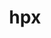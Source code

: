 ---
title: "hpx"
layout: cache
categories: [package, develop-2024-10-13]
meta: {"versions": ["1.10.0"], "compilers": ["cce@=15.0.1", "gcc@=11.4.0", "gcc@=9.4.0", "oneapi@=2024.2.1"], "oss": ["rhel8", "ubuntu20.04", "ubuntu22.04"], "platforms": ["linux"], "targets": ["neoverse_v1", "neoverse_v2", "ppc64le", "x86_64_v3", "zen4"], "stacks": ["e4s", "e4s-cray-rhel", "e4s-neoverse-v2", "e4s-neoverse_v1", "e4s-oneapi", "e4s-power", "e4s-rocm-external", "root"], "num_specs": 16, "num_specs_by_stack": {"e4s-cray-rhel": 1, "root": 16, "e4s-power": 2, "e4s-neoverse_v1": 4, "e4s-neoverse-v2": 2, "e4s": 4, "e4s-rocm-external": 2, "e4s-oneapi": 1}}
spec_details: [{"hash": "qvdrxkvgjaezgmenhwnzkxddehmzxj3f", "compiler": "cce@=15.0.1", "versions": ["1.10.0"], "os": "rhel8", "platform": "linux", "target": "zen4", "variants": ["~async_cuda", "~async_mpi", "build_system=cmake", "build_type=Release", "~cuda", "cxxstd=17", "~examples", "generator=ninja", "~generic_coroutines", "instrumentation=none", "~ipo", "malloc=tcmalloc", "max_cpu_count=512", "networking=mpi", "~rocm", "~tools"], "stacks": ["e4s-cray-rhel", "root"], "size": "-", "tarball": "https://binaries.spack.io/develop-2024-10-13/build_cache/linux-rhel8-zen4/cce-15.0.1/hpx-1.10.0/linux-rhel8-zen4-cce-15.0.1-hpx-1.10.0-qvdrxkvgjaezgmenhwnzkxddehmzxj3f.spack"}, {"hash": "jw2fribueiox3lhgktcm67247lqs4lak", "compiler": "gcc@=9.4.0", "versions": ["1.10.0"], "os": "ubuntu20.04", "platform": "linux", "target": "ppc64le", "variants": ["~async_cuda", "~async_mpi", "build_system=cmake", "build_type=Release", "~cuda", "cxxstd=17", "~examples", "generator=ninja", "~generic_coroutines", "instrumentation=none", "~ipo", "malloc=tcmalloc", "max_cpu_count=auto", "networking=mpi", "~rocm", "~tools"], "stacks": ["e4s-power", "root"], "size": "-", "tarball": "https://binaries.spack.io/develop-2024-10-13/build_cache/linux-ubuntu20.04-ppc64le/gcc-9.4.0/hpx-1.10.0/linux-ubuntu20.04-ppc64le-gcc-9.4.0-hpx-1.10.0-jw2fribueiox3lhgktcm67247lqs4lak.spack"}, {"hash": "mxwjahordiziol7dtef4lp3herhethgt", "compiler": "gcc@=9.4.0", "versions": ["1.10.0"], "os": "ubuntu20.04", "platform": "linux", "target": "ppc64le", "variants": ["~async_cuda", "~async_mpi", "build_system=cmake", "build_type=Release", "+cuda", "cuda_arch=70", "cxxstd=17", "~examples", "generator=ninja", "~generic_coroutines", "instrumentation=none", "~ipo", "malloc=tcmalloc", "max_cpu_count=auto", "networking=tcp", "~rocm", "~tools"], "stacks": ["e4s-power", "root"], "size": "-", "tarball": "https://binaries.spack.io/develop-2024-10-13/build_cache/linux-ubuntu20.04-ppc64le/gcc-9.4.0/hpx-1.10.0/linux-ubuntu20.04-ppc64le-gcc-9.4.0-hpx-1.10.0-mxwjahordiziol7dtef4lp3herhethgt.spack"}, {"hash": "rihyo2z4477q3hrdwdulkcipinmvolr6", "compiler": "gcc@=11.4.0", "versions": ["1.10.0"], "os": "ubuntu22.04", "platform": "linux", "target": "neoverse_v1", "variants": ["~async_cuda", "~async_mpi", "build_system=cmake", "build_type=Release", "~cuda", "cxxstd=17", "~examples", "generator=ninja", "+generic_coroutines", "instrumentation=none", "~ipo", "malloc=tcmalloc", "max_cpu_count=auto", "networking=mpi", "~rocm", "~tools"], "stacks": ["root", "e4s-neoverse_v1"], "size": "-", "tarball": "https://binaries.spack.io/develop-2024-10-13/build_cache/linux-ubuntu22.04-neoverse_v1/gcc-11.4.0/hpx-1.10.0/linux-ubuntu22.04-neoverse_v1-gcc-11.4.0-hpx-1.10.0-rihyo2z4477q3hrdwdulkcipinmvolr6.spack"}, {"hash": "4ucgtjzyedkx6z77frr7fwnbxeyzzxan", "compiler": "gcc@=11.4.0", "versions": ["1.10.0"], "os": "ubuntu22.04", "platform": "linux", "target": "neoverse_v1", "variants": ["~async_cuda", "~async_mpi", "build_system=cmake", "build_type=Release", "+cuda", "cuda_arch=75", "cxxstd=17", "~examples", "generator=ninja", "+generic_coroutines", "instrumentation=none", "~ipo", "malloc=tcmalloc", "max_cpu_count=auto", "networking=tcp", "~rocm", "~tools"], "stacks": ["root", "e4s-neoverse_v1"], "size": "-", "tarball": "https://binaries.spack.io/develop-2024-10-13/build_cache/linux-ubuntu22.04-neoverse_v1/gcc-11.4.0/hpx-1.10.0/linux-ubuntu22.04-neoverse_v1-gcc-11.4.0-hpx-1.10.0-4ucgtjzyedkx6z77frr7fwnbxeyzzxan.spack"}, {"hash": "d353alsvo45z5dfscrkiib7ar4mdrkwy", "compiler": "gcc@=11.4.0", "versions": ["1.10.0"], "os": "ubuntu22.04", "platform": "linux", "target": "neoverse_v1", "variants": ["~async_cuda", "~async_mpi", "build_system=cmake", "build_type=Release", "+cuda", "cuda_arch=90", "cxxstd=17", "~examples", "generator=ninja", "+generic_coroutines", "instrumentation=none", "~ipo", "malloc=tcmalloc", "max_cpu_count=auto", "networking=tcp", "~rocm", "~tools"], "stacks": ["root", "e4s-neoverse_v1"], "size": "-", "tarball": "https://binaries.spack.io/develop-2024-10-13/build_cache/linux-ubuntu22.04-neoverse_v1/gcc-11.4.0/hpx-1.10.0/linux-ubuntu22.04-neoverse_v1-gcc-11.4.0-hpx-1.10.0-d353alsvo45z5dfscrkiib7ar4mdrkwy.spack"}, {"hash": "y75piwhr6zhw2jpj3seqytqoz6fxzek6", "compiler": "gcc@=11.4.0", "versions": ["1.10.0"], "os": "ubuntu22.04", "platform": "linux", "target": "neoverse_v1", "variants": ["~async_cuda", "~async_mpi", "build_system=cmake", "build_type=Release", "+cuda", "cuda_arch=80", "cxxstd=17", "~examples", "generator=ninja", "+generic_coroutines", "instrumentation=none", "~ipo", "malloc=tcmalloc", "max_cpu_count=auto", "networking=tcp", "~rocm", "~tools"], "stacks": ["root", "e4s-neoverse_v1"], "size": "-", "tarball": "https://binaries.spack.io/develop-2024-10-13/build_cache/linux-ubuntu22.04-neoverse_v1/gcc-11.4.0/hpx-1.10.0/linux-ubuntu22.04-neoverse_v1-gcc-11.4.0-hpx-1.10.0-y75piwhr6zhw2jpj3seqytqoz6fxzek6.spack"}, {"hash": "2hhhaavihmjxxqlq5g2lrzekcj42iic5", "compiler": "gcc@=11.4.0", "versions": ["1.10.0"], "os": "ubuntu22.04", "platform": "linux", "target": "neoverse_v2", "variants": ["~async_cuda", "~async_mpi", "build_system=cmake", "build_type=Release", "+cuda", "cuda_arch=90", "cxxstd=17", "~examples", "generator=ninja", "+generic_coroutines", "instrumentation=none", "~ipo", "malloc=tcmalloc", "max_cpu_count=auto", "networking=tcp", "~rocm", "~tools"], "stacks": ["root", "e4s-neoverse-v2"], "size": "-", "tarball": "https://binaries.spack.io/develop-2024-10-13/build_cache/linux-ubuntu22.04-neoverse_v2/gcc-11.4.0/hpx-1.10.0/linux-ubuntu22.04-neoverse_v2-gcc-11.4.0-hpx-1.10.0-2hhhaavihmjxxqlq5g2lrzekcj42iic5.spack"}, {"hash": "edm6zuqldnqyqhceq46qaqlu6jjgaf3i", "compiler": "gcc@=11.4.0", "versions": ["1.10.0"], "os": "ubuntu22.04", "platform": "linux", "target": "neoverse_v2", "variants": ["~async_cuda", "~async_mpi", "build_system=cmake", "build_type=Release", "~cuda", "cxxstd=17", "~examples", "generator=ninja", "+generic_coroutines", "instrumentation=none", "~ipo", "malloc=tcmalloc", "max_cpu_count=auto", "networking=mpi", "~rocm", "~tools"], "stacks": ["root", "e4s-neoverse-v2"], "size": "-", "tarball": "https://binaries.spack.io/develop-2024-10-13/build_cache/linux-ubuntu22.04-neoverse_v2/gcc-11.4.0/hpx-1.10.0/linux-ubuntu22.04-neoverse_v2-gcc-11.4.0-hpx-1.10.0-edm6zuqldnqyqhceq46qaqlu6jjgaf3i.spack"}, {"hash": "fs5g4mor6oztaz43bcvyptzjlmljoqgz", "compiler": "gcc@=11.4.0", "versions": ["1.10.0"], "os": "ubuntu22.04", "platform": "linux", "target": "x86_64_v3", "variants": ["~async_cuda", "~async_mpi", "build_system=cmake", "build_type=Release", "~cuda", "cxxstd=17", "~examples", "generator=ninja", "~generic_coroutines", "instrumentation=none", "~ipo", "malloc=tcmalloc", "max_cpu_count=auto", "networking=mpi", "~rocm", "~tools"], "stacks": ["e4s", "root"], "size": "-", "tarball": "https://binaries.spack.io/develop-2024-10-13/build_cache/linux-ubuntu22.04-x86_64_v3/gcc-11.4.0/hpx-1.10.0/linux-ubuntu22.04-x86_64_v3-gcc-11.4.0-hpx-1.10.0-fs5g4mor6oztaz43bcvyptzjlmljoqgz.spack"}, {"hash": "clyxonoxx6xjk6plpzpypfnme7o4nvfr", "compiler": "gcc@=11.4.0", "versions": ["1.10.0"], "os": "ubuntu22.04", "platform": "linux", "target": "x86_64_v3", "variants": ["amdgpu_target=gfx90a", "~async_cuda", "~async_mpi", "build_system=cmake", "build_type=Release", "~cuda", "cxxstd=17", "~examples", "generator=ninja", "~generic_coroutines", "instrumentation=none", "~ipo", "malloc=tcmalloc", "max_cpu_count=auto", "networking=tcp", "+rocm", "~tools"], "stacks": ["e4s", "root"], "size": "-", "tarball": "https://binaries.spack.io/develop-2024-10-13/build_cache/linux-ubuntu22.04-x86_64_v3/gcc-11.4.0/hpx-1.10.0/linux-ubuntu22.04-x86_64_v3-gcc-11.4.0-hpx-1.10.0-clyxonoxx6xjk6plpzpypfnme7o4nvfr.spack"}, {"hash": "i6o7sr3e3kv2h67cbmuopqs6kqivlbxm", "compiler": "gcc@=11.4.0", "versions": ["1.10.0"], "os": "ubuntu22.04", "platform": "linux", "target": "x86_64_v3", "variants": ["amdgpu_target=gfx90a", "~async_cuda", "~async_mpi", "build_system=cmake", "build_type=Release", "~cuda", "cxxstd=17", "~examples", "generator=ninja", "~generic_coroutines", "instrumentation=none", "~ipo", "malloc=tcmalloc", "max_cpu_count=auto", "networking=tcp", "+rocm", "~tools"], "stacks": ["e4s-rocm-external", "root"], "size": "-", "tarball": "https://binaries.spack.io/develop-2024-10-13/build_cache/linux-ubuntu22.04-x86_64_v3/gcc-11.4.0/hpx-1.10.0/linux-ubuntu22.04-x86_64_v3-gcc-11.4.0-hpx-1.10.0-i6o7sr3e3kv2h67cbmuopqs6kqivlbxm.spack"}, {"hash": "t4eb34ekewsg2dx5gvddfmg7tig2nger", "compiler": "gcc@=11.4.0", "versions": ["1.10.0"], "os": "ubuntu22.04", "platform": "linux", "target": "x86_64_v3", "variants": ["amdgpu_target=gfx908", "~async_cuda", "~async_mpi", "build_system=cmake", "build_type=Release", "~cuda", "cxxstd=17", "~examples", "generator=ninja", "~generic_coroutines", "instrumentation=none", "~ipo", "malloc=tcmalloc", "max_cpu_count=auto", "networking=tcp", "+rocm", "~tools"], "stacks": ["e4s-rocm-external", "root"], "size": "-", "tarball": "https://binaries.spack.io/develop-2024-10-13/build_cache/linux-ubuntu22.04-x86_64_v3/gcc-11.4.0/hpx-1.10.0/linux-ubuntu22.04-x86_64_v3-gcc-11.4.0-hpx-1.10.0-t4eb34ekewsg2dx5gvddfmg7tig2nger.spack"}, {"hash": "mx24wxfa355pfbwyshgxi7pgylrb3rt7", "compiler": "gcc@=11.4.0", "versions": ["1.10.0"], "os": "ubuntu22.04", "platform": "linux", "target": "x86_64_v3", "variants": ["~async_cuda", "~async_mpi", "build_system=cmake", "build_type=Release", "+cuda", "cuda_arch=80", "cxxstd=17", "~examples", "generator=ninja", "~generic_coroutines", "instrumentation=none", "~ipo", "malloc=tcmalloc", "max_cpu_count=auto", "networking=tcp", "~rocm", "~tools"], "stacks": ["e4s", "root"], "size": "-", "tarball": "https://binaries.spack.io/develop-2024-10-13/build_cache/linux-ubuntu22.04-x86_64_v3/gcc-11.4.0/hpx-1.10.0/linux-ubuntu22.04-x86_64_v3-gcc-11.4.0-hpx-1.10.0-mx24wxfa355pfbwyshgxi7pgylrb3rt7.spack"}, {"hash": "e2sv43w33pqm4y352tufon2nlbhoswwy", "compiler": "gcc@=11.4.0", "versions": ["1.10.0"], "os": "ubuntu22.04", "platform": "linux", "target": "x86_64_v3", "variants": ["~async_cuda", "~async_mpi", "build_system=cmake", "build_type=Release", "+cuda", "cuda_arch=90", "cxxstd=17", "~examples", "generator=ninja", "~generic_coroutines", "instrumentation=none", "~ipo", "malloc=tcmalloc", "max_cpu_count=auto", "networking=tcp", "~rocm", "~tools"], "stacks": ["e4s", "root"], "size": "-", "tarball": "https://binaries.spack.io/develop-2024-10-13/build_cache/linux-ubuntu22.04-x86_64_v3/gcc-11.4.0/hpx-1.10.0/linux-ubuntu22.04-x86_64_v3-gcc-11.4.0-hpx-1.10.0-e2sv43w33pqm4y352tufon2nlbhoswwy.spack"}, {"hash": "vi5flkfc7ioxz7uqc7kr4qjifknkpyub", "compiler": "oneapi@=2024.2.1", "versions": ["1.10.0"], "os": "ubuntu22.04", "platform": "linux", "target": "x86_64_v3", "variants": ["~async_cuda", "~async_mpi", "build_system=cmake", "build_type=Release", "~cuda", "cxxstd=17", "~examples", "generator=ninja", "~generic_coroutines", "instrumentation=none", "~ipo", "malloc=tcmalloc", "max_cpu_count=auto", "networking=mpi", "~rocm", "~tools"], "stacks": ["root", "e4s-oneapi"], "size": "-", "tarball": "https://binaries.spack.io/develop-2024-10-13/build_cache/linux-ubuntu22.04-x86_64_v3/oneapi-2024.2.1/hpx-1.10.0/linux-ubuntu22.04-x86_64_v3-oneapi-2024.2.1-hpx-1.10.0-vi5flkfc7ioxz7uqc7kr4qjifknkpyub.spack"}]
---